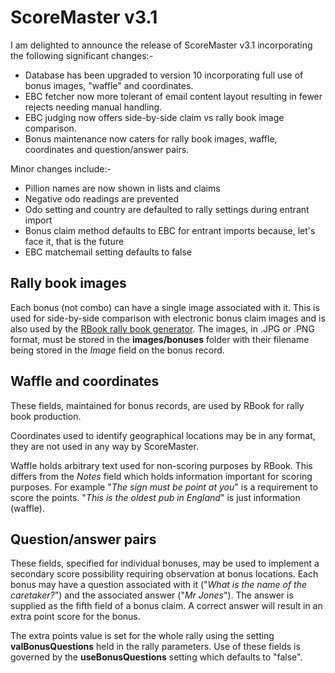 # ScoreMaster v3.1

I am delighted to announce the release of ScoreMaster v3.1 incorporating the following significant changes:-

- Database has been upgraded to version 10 incorporating full use of bonus images, "waffle" and coordinates.
- EBC fetcher now more tolerant of email content layout resulting in fewer rejects needing manual handling.
- EBC judging now offers side-by-side claim vs rally book image comparison.
- Bonus maintenance now caters for rally book images, waffle, coordinates and question/answer pairs.

Minor changes include:-

- Pillion names are now shown in lists and claims
- Negative odo readings are prevented
- Odo setting and country are defaulted to rally settings during entrant import
- Bonus claim method defaults to EBC for entrant imports because, let's face it, that is the future
- EBC matchemail setting defaults to false

## Rally book images
Each bonus (not combo) can have a single image associated with it. This is used for side-by-side comparison with electronic bonus claim images and is also used by the [RBook rally book generator](https://github.com/ibauk/rbook). The images, in .JPG or .PNG format, must be stored in the **images/bonuses** folder with their filename being stored in the *Image* field on the bonus record.

## Waffle and coordinates
These fields, maintained for bonus records, are used by RBook for rally book production. 

Coordinates used to identify geographical locations may be in any format, they are not used in any way by ScoreMaster.

Waffle holds arbitrary text used for non-scoring purposes by RBook. This differs from the *Notes* field which holds information important for scoring purposes. For example "*The sign must be point at you*" is a requirement to score the points. "*This is the oldest pub in England*" is just information (waffle).

## Question/answer pairs
These fields, specified for individual bonuses, may be used to implement a secondary score possibility requiring observation at bonus locations. Each bonus may have a question associated with it ("*What is the name of the caretaker?*") and the associated answer ("*Mr Jones*"). The answer is supplied as the fifth field of a bonus claim. A correct answer will result in an extra point score for the bonus.

The extra points value is set for the whole rally using the setting **valBonusQuestions** held in the rally parameters. Use of these fields is governed by the **useBonusQuestions** setting which defaults to "false".